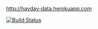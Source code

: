 <http://hayday-data.herokuapp.com>

[![Build Status](https://travis-ci.org/soramugi/hayday-data.png?branch=master)](https://travis-ci.org/soramugi/hayday-data)
